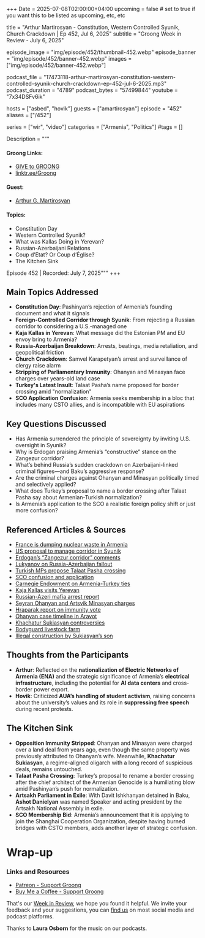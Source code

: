 +++
Date = 2025-07-08T02:00:00+04:00
upcoming = false # set to true if you want this to be listed as upcoming, etc, etc

title = "Arthur Martirosyan - Constitution, Western Controlled Syunik, Church Crackdown | Ep 452, Jul 6, 2025"
subtitle = "Groong Week in Review - July 6, 2025"

episode_image = "img/episode/452/thumbnail-452.webp"
episode_banner = "img/episode/452/banner-452.webp"
images = ["img/episode/452/banner-452.webp"]

podcast_file     = "17473118-arthur-martirosyan-constitution-western-controlled-syunik-church-crackdown-ep-452-jul-6-2025.mp3"
podcast_duration = "4789"
podcast_bytes    = "57499844"
youtube = "7x34DSFv6ik"

hosts = ["asbed", "hovik"]
guests = ["amartirosyan"]
episode = "452"
aliases = ["/452"]

series = ["wir", "video"]
categories = ["Armenia", "Politics"]
#tags = []

Description = """

#### Groong Links:
* [GIVE to GROONG](https://podcasts.groong.org/donate)
* [linktr.ee/Groong](https://linktr.ee/groong)

#### Guest:
* [Arthur G. Martirosyan](https://podcasts.groong.org/guest/amartirosyan)

#### Topics:
* Constitution Day
* Western Controlled Syunik?
* What was Kallas Doing in Yerevan?
* Russian-Azerbaijani Relations
* Coup d’Etat? Or Coup d’Église?
* The Kitchen Sink

Episode 452 | Recorded: July 7, 2025"""
+++

## Main Topics Addressed
- **Constitution Day**: Pashinyan’s rejection of Armenia’s founding document and what it signals
- **Foreign-Controlled Corridor through Syunik**: From rejecting a Russian corridor to considering a U.S.-managed one
- **Kaja Kallas in Yerevan**: What message did the Estonian PM and EU envoy bring to Armenia?
- **Russia-Azerbaijan Breakdown**: Arrests, beatings, media retaliation, and geopolitical friction
- **Church Crackdown**: Samvel Karapetyan’s arrest and surveillance of clergy raise alarm
- **Stripping of Parliamentary Immunity**: Ohanyan and Minasyan face charges over years-old land case
- **Turkey's Latest Insult**: Talaat Pasha’s name proposed for border crossing amid "normalization"
- **SCO Application Confusion**: Armenia seeks membership in a bloc that includes many CSTO allies, and is incompatible with EU aspirations

## Key Questions Discussed
- Has Armenia surrendered the principle of sovereignty by inviting U.S. oversight in Syunik?
- Why is Erdogan praising Armenia’s “constructive” stance on the Zangezur corridor?
- What’s behind Russia’s sudden crackdown on Azerbaijani-linked criminal figures—and Baku’s aggressive response?
- Are the criminal charges against Ohanyan and Minasyan politically timed and selectively applied?
- What does Turkey’s proposal to name a border crossing after Talaat Pasha say about Armenian-Turkish normalization?
- Is Armenia’s application to the SCO a realistic foreign policy shift or just more confusion?

## Referenced Articles & Sources
- [France is dumping nuclear waste in Armenia](https://en.trend.az/scaucasus/armenia/3974271.html)  
- [US proposal to manage corridor in Syunik](https://turan.az/en/politics/armenia_ready_to_provide_corridor_controlled_by_usa_and_israel__news_2030016.html)  
- [Erdogan’s “Zangezur corridor” comments](https://news.am/eng/news/823611.html)  
- [Lukyanov on Russia-Azerbaijan fallout](https://www.dw.com/en/russia-is-moscow-losing-azerbaijan-as-an-ally/a-73147334)  
- [Turkish MPs propose Talaat Pasha crossing](https://asbarez.com/lawmakers-want-to-rename-turkish-border-crossing-to-after-talaat-pasha/)  
- [SCO confusion and application](https://www.azatutyun.am/a/33463229.html)  
- [Carnegie Endowment on Armenia-Turkey ties](https://carnegieendowment.org/russia-eurasia/politika/2025/06/armenia-turkiye-rapprochement?lang=en)  
- [Kaja Kallas visits Yerevan](https://armenpress.am/en/article/1223776)  
- [Russian-Azeri mafia arrest report](https://armenpress.am/en/article/1223719)  
- [Seyran Ohanyan and Artsvik Minasyan charges](https://armenpress.am/en/article/1224254)  
- [Hraparak report on immunity vote](https://hraparak.am/post/51da9c2a2c0ce381955b34054045e883)  
- [Ohanyan case timeline in Aravot](https://www.aravot.am/2025/06/13/1493591/)  
- [Khachatur Sukiasyan controversies](https://hetq.am/hy/article/139330)  
- [Bodyguard livestock farm](https://hetq.am/en/article/167698)  
- [Illegal construction by Sukiasyan’s son](https://news.am/arm/news/695109.html)

## Thoughts from the Participants
- **Arthur**: Reflected on the **nationalization of Electric Networks of Armenia (ENA)** and the strategic significance of Armenia’s **electrical infrastructure**, including the potential for **AI data centers** and cross-border power export.
- **Hovik**: Criticized **AUA’s handling of student activism**, raising concerns about the university’s values and its role in **suppressing free speech** during recent protests.

## The Kitchen Sink
- **Opposition Immunity Stripped**: Ohanyan and Minasyan were charged over a land deal from years ago, even though the same property was previously attributed to Ohanyan’s wife. Meanwhile, **Khachatur Sukiasyan**, a regime-aligned oligarch with a long record of suspicious deals, remains untouched.
- **Talaat Pasha Crossing**: Turkey’s proposal to rename a border crossing after the chief architect of the Armenian Genocide is a humiliating blow amid Pashinyan’s push for normalization.
- **Artsakh Parliament in Exile**: With Davit Ishkhanyan detained in Baku, **Ashot Danielyan** was named Speaker and acting president by the Artsakh National Assembly in exile.
- **SCO Membership Bid**: Armenia’s announcement that it is applying to join the Shanghai Cooperation Organization, despite having burned bridges with CSTO members, adds another layer of strategic confusion.




# Wrap-up

### **Links and Resources**

* [Patreon - Support Groong](https://www.patreon.com/ann_groong)
* [Buy Me a Coffee - Support Groong](https://www.buymeacoffee.com/groong)

That's our [Week in Review](https://podcasts.groong.org/), we hope you found it helpful. We invite your feedback and your suggestions, you can [find us](https://linktr.ee/groong) on most social media and podcast platforms.

Thanks to __Laura Osborn__ for the music on our podcasts.
